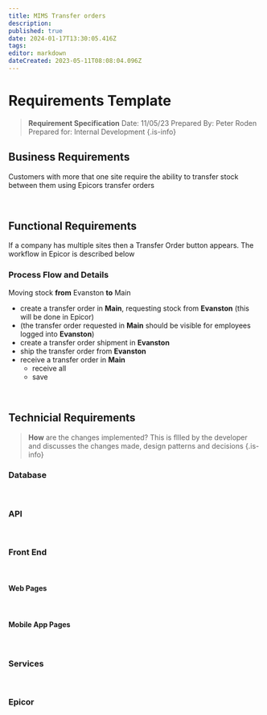 ```yaml
---
title: MIMS Transfer orders
description: 
published: true
date: 2024-01-17T13:30:05.416Z
tags: 
editor: markdown
dateCreated: 2023-05-11T08:08:04.096Z
---
```


# Requirements Template

> **Requirement Specification**
> Date: 11/05/23
> Prepared By: Peter Roden
> Prepared for: Internal Development
{.is-info}

## Business Requirements

Customers with more that one site require the ability to transfer stock between them using Epicors transfer orders

<br/>

## Functional Requirements

If a company has multiple sites then a Transfer Order button appears. The workflow in Epicor is described below

### Process Flow and Details

Moving stock **from** Evanston **to** Main

- create a transfer order in **Main**, requesting stock from **Evanston** (this will be done in Epicor)
- (the transfer order requested in **Main** should be visible for employees logged into **Evanston**)
- create a transfer order shipment in **Evanston** 
- ship the transfer order from **Evanston**
- receive a transfer order in **Main**
	- receive all
	- save


<br/>

## Technicial Requirements

> **How** are the changes implemented?
> This is fllled by the developer and discusses the changes made, design patterns and decisions
{.is-info}

### Database
<br/>

### API
<br/>

### Front End
<br/>

#### Web Pages
<br/>

#### Mobile App Pages
<br/>

### Services
<br/>

### Epicor

